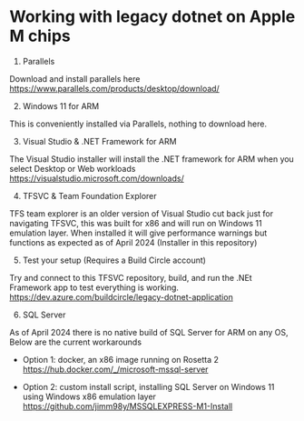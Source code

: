 # Working with legacy dotnet on Apple M chips 

1. Parallels

Download and install parallels here https://www.parallels.com/products/desktop/download/

2. Windows 11 for ARM

This is conveniently installed via Parallels, nothing to download here.

3. Visual Studio & .NET Framework for ARM

The Visual Studio installer will install the .NET framework for ARM when you select Desktop or Web workloads
https://visualstudio.microsoft.com/downloads/

4. TFSVC & Team Foundation Explorer 

TFS team explorer is an older version of Visual Studio cut back just for navigating TFSVC, this was built for x86 and will run on Windows 11 emulation layer. When installed it will give performance warnings but functions as expected as of April 2024
(Installer in this repository)

5. Test your setup (Requires a Build Circle account)

Try and connect to this TFSVC repository, build, and run the .NEt Framework app to test everything is working.
https://dev.azure.com/buildcircle/legacy-dotnet-application

6. SQL Server

As of April 2024 there is no native build of SQL Server for ARM on any OS, Below are the current workarounds
* Option 1: docker, an x86 image running on Rosetta 2
https://hub.docker.com/_/microsoft-mssql-server

* Option 2: custom install script, installing SQL Server on Windows 11 using Windows x86 emulation layer
https://github.com/jimm98y/MSSQLEXPRESS-M1-Install
